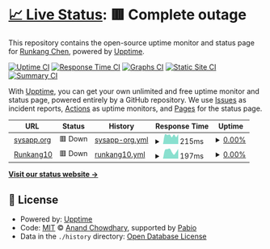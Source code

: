 # [📈 Live Status](https://Runkang10.github.io/uptime): <!--live status--> **🟥 Complete outage**

This repository contains the open-source uptime monitor and status page for [Runkang Chen](https://Runkang10.github.io/uptime), powered by [Upptime](https://github.com/upptime/upptime).

[![Uptime CI](https://github.com/Runkang10/uptime/workflows/Uptime%20CI/badge.svg)](https://github.com/Runkang10/uptime/actions?query=workflow%3A%22Uptime+CI%22)
[![Response Time CI](https://github.com/Runkang10/uptime/workflows/Response%20Time%20CI/badge.svg)](https://github.com/Runkang10/uptime/actions?query=workflow%3A%22Response+Time+CI%22)
[![Graphs CI](https://github.com/Runkang10/uptime/workflows/Graphs%20CI/badge.svg)](https://github.com/Runkang10/uptime/actions?query=workflow%3A%22Graphs+CI%22)
[![Static Site CI](https://github.com/Runkang10/uptime/workflows/Static%20Site%20CI/badge.svg)](https://github.com/Runkang10/uptime/actions?query=workflow%3A%22Static+Site+CI%22)
[![Summary CI](https://github.com/Runkang10/uptime/workflows/Summary%20CI/badge.svg)](https://github.com/Runkang10/uptime/actions?query=workflow%3A%22Summary+CI%22)

With [Upptime](https://upptime.js.org), you can get your own unlimited and free uptime monitor and status page, powered entirely by a GitHub repository. We use [Issues](https://github.com/Runkang10/uptime/issues) as incident reports, [Actions](https://github.com/Runkang10/uptime/actions) as uptime monitors, and [Pages](https://Runkang10.github.io/uptime) for the status page.

<!--start: status pages-->
<!-- This summary is generated by Upptime (https://github.com/upptime/upptime) -->
<!-- Do not edit this manually, your changes will be overwritten -->
<!-- prettier-ignore -->
| URL | Status | History | Response Time | Uptime |
| --- | ------ | ------- | ------------- | ------ |
| <img alt="" src="https://icons.duckduckgo.com/ip3/sysapp.org.ico" height="13"> [sysapp.org](https://sysapp.org) | 🟥 Down | [sysapp-org.yml](https://github.com/Runkang10/uptime/commits/HEAD/history/sysapp-org.yml) | <details><summary><img alt="Response time graph" src="./graphs/sysapp-org/response-time-week.png" height="20"> 215ms</summary><br><a href="https://status.sysapp.org/history/sysapp-org"><img alt="Response time 202" src="https://img.shields.io/endpoint?url=https%3A%2F%2Fraw.githubusercontent.com%2FRunkang10%2Fuptime%2FHEAD%2Fapi%2Fsysapp-org%2Fresponse-time.json"></a><br><a href="https://status.sysapp.org/history/sysapp-org"><img alt="24-hour response time 255" src="https://img.shields.io/endpoint?url=https%3A%2F%2Fraw.githubusercontent.com%2FRunkang10%2Fuptime%2FHEAD%2Fapi%2Fsysapp-org%2Fresponse-time-day.json"></a><br><a href="https://status.sysapp.org/history/sysapp-org"><img alt="7-day response time 215" src="https://img.shields.io/endpoint?url=https%3A%2F%2Fraw.githubusercontent.com%2FRunkang10%2Fuptime%2FHEAD%2Fapi%2Fsysapp-org%2Fresponse-time-week.json"></a><br><a href="https://status.sysapp.org/history/sysapp-org"><img alt="30-day response time 202" src="https://img.shields.io/endpoint?url=https%3A%2F%2Fraw.githubusercontent.com%2FRunkang10%2Fuptime%2FHEAD%2Fapi%2Fsysapp-org%2Fresponse-time-month.json"></a><br><a href="https://status.sysapp.org/history/sysapp-org"><img alt="1-year response time 202" src="https://img.shields.io/endpoint?url=https%3A%2F%2Fraw.githubusercontent.com%2FRunkang10%2Fuptime%2FHEAD%2Fapi%2Fsysapp-org%2Fresponse-time-year.json"></a></details> | <details><summary><a href="https://status.sysapp.org/history/sysapp-org">0.00%</a></summary><a href="https://status.sysapp.org/history/sysapp-org"><img alt="All-time uptime 0.00%" src="https://img.shields.io/endpoint?url=https%3A%2F%2Fraw.githubusercontent.com%2FRunkang10%2Fuptime%2FHEAD%2Fapi%2Fsysapp-org%2Fuptime.json"></a><br><a href="https://status.sysapp.org/history/sysapp-org"><img alt="24-hour uptime 0.00%" src="https://img.shields.io/endpoint?url=https%3A%2F%2Fraw.githubusercontent.com%2FRunkang10%2Fuptime%2FHEAD%2Fapi%2Fsysapp-org%2Fuptime-day.json"></a><br><a href="https://status.sysapp.org/history/sysapp-org"><img alt="7-day uptime 0.00%" src="https://img.shields.io/endpoint?url=https%3A%2F%2Fraw.githubusercontent.com%2FRunkang10%2Fuptime%2FHEAD%2Fapi%2Fsysapp-org%2Fuptime-week.json"></a><br><a href="https://status.sysapp.org/history/sysapp-org"><img alt="30-day uptime 0.00%" src="https://img.shields.io/endpoint?url=https%3A%2F%2Fraw.githubusercontent.com%2FRunkang10%2Fuptime%2FHEAD%2Fapi%2Fsysapp-org%2Fuptime-month.json"></a><br><a href="https://status.sysapp.org/history/sysapp-org"><img alt="1-year uptime 0.00%" src="https://img.shields.io/endpoint?url=https%3A%2F%2Fraw.githubusercontent.com%2FRunkang10%2Fuptime%2FHEAD%2Fapi%2Fsysapp-org%2Fuptime-year.json"></a></details>
| <img alt="" src="https://icons.duckduckgo.com/ip3/runkang10.sysapp.org.ico" height="13"> [Runkang10](https://runkang10.sysapp.org) | 🟥 Down | [runkang10.yml](https://github.com/Runkang10/uptime/commits/HEAD/history/runkang10.yml) | <details><summary><img alt="Response time graph" src="./graphs/runkang10/response-time-week.png" height="20"> 197ms</summary><br><a href="https://status.sysapp.org/history/runkang10"><img alt="Response time 190" src="https://img.shields.io/endpoint?url=https%3A%2F%2Fraw.githubusercontent.com%2FRunkang10%2Fuptime%2FHEAD%2Fapi%2Frunkang10%2Fresponse-time.json"></a><br><a href="https://status.sysapp.org/history/runkang10"><img alt="24-hour response time 252" src="https://img.shields.io/endpoint?url=https%3A%2F%2Fraw.githubusercontent.com%2FRunkang10%2Fuptime%2FHEAD%2Fapi%2Frunkang10%2Fresponse-time-day.json"></a><br><a href="https://status.sysapp.org/history/runkang10"><img alt="7-day response time 197" src="https://img.shields.io/endpoint?url=https%3A%2F%2Fraw.githubusercontent.com%2FRunkang10%2Fuptime%2FHEAD%2Fapi%2Frunkang10%2Fresponse-time-week.json"></a><br><a href="https://status.sysapp.org/history/runkang10"><img alt="30-day response time 190" src="https://img.shields.io/endpoint?url=https%3A%2F%2Fraw.githubusercontent.com%2FRunkang10%2Fuptime%2FHEAD%2Fapi%2Frunkang10%2Fresponse-time-month.json"></a><br><a href="https://status.sysapp.org/history/runkang10"><img alt="1-year response time 190" src="https://img.shields.io/endpoint?url=https%3A%2F%2Fraw.githubusercontent.com%2FRunkang10%2Fuptime%2FHEAD%2Fapi%2Frunkang10%2Fresponse-time-year.json"></a></details> | <details><summary><a href="https://status.sysapp.org/history/runkang10">0.00%</a></summary><a href="https://status.sysapp.org/history/runkang10"><img alt="All-time uptime 0.02%" src="https://img.shields.io/endpoint?url=https%3A%2F%2Fraw.githubusercontent.com%2FRunkang10%2Fuptime%2FHEAD%2Fapi%2Frunkang10%2Fuptime.json"></a><br><a href="https://status.sysapp.org/history/runkang10"><img alt="24-hour uptime 0.00%" src="https://img.shields.io/endpoint?url=https%3A%2F%2Fraw.githubusercontent.com%2FRunkang10%2Fuptime%2FHEAD%2Fapi%2Frunkang10%2Fuptime-day.json"></a><br><a href="https://status.sysapp.org/history/runkang10"><img alt="7-day uptime 0.00%" src="https://img.shields.io/endpoint?url=https%3A%2F%2Fraw.githubusercontent.com%2FRunkang10%2Fuptime%2FHEAD%2Fapi%2Frunkang10%2Fuptime-week.json"></a><br><a href="https://status.sysapp.org/history/runkang10"><img alt="30-day uptime 0.02%" src="https://img.shields.io/endpoint?url=https%3A%2F%2Fraw.githubusercontent.com%2FRunkang10%2Fuptime%2FHEAD%2Fapi%2Frunkang10%2Fuptime-month.json"></a><br><a href="https://status.sysapp.org/history/runkang10"><img alt="1-year uptime 0.02%" src="https://img.shields.io/endpoint?url=https%3A%2F%2Fraw.githubusercontent.com%2FRunkang10%2Fuptime%2FHEAD%2Fapi%2Frunkang10%2Fuptime-year.json"></a></details>

<!--end: status pages-->

[**Visit our status website →**](https://Runkang10.github.io/uptime)

## 📄 License

- Powered by: [Upptime](https://github.com/upptime/upptime)
- Code: [MIT](./LICENSE) © [Anand Chowdhary](https://anandchowdhary.com), supported by [Pabio](https://pabio.com)
- Data in the `./history` directory: [Open Database License](https://opendatacommons.org/licenses/odbl/1-0/)
